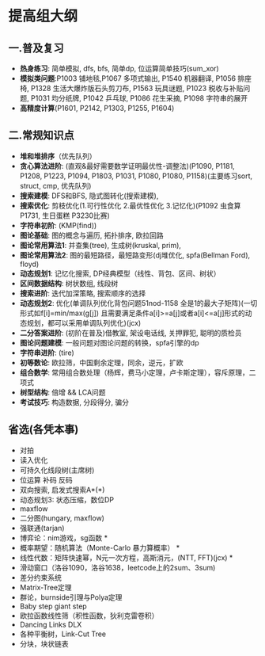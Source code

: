 # 提高组大纲

## 一.普及复习

- **热身练习**: 简单模拟, dfs, bfs, 简单dp, 位运算简单技巧(sum_xor)
- **模拟类问题**:P1003 铺地毯,P1067 多项式输出, P1540 机器翻译, P1056 排座椅, P1328 生活大爆炸版石头剪刀布, P1563 玩具谜题, P1023 税收与补贴问题, P1031 均分纸牌, P1042 乒乓球, P1086 花生采摘, P1098 字符串的展开
- **高精度计算**(P1601, P2142, P1303, P1255, P1604)


## 二.常规知识点

- **堆和堆排序**（优先队列）
- **贪心算法进阶**: (直观&最好需要数学证明最优性-调整法)(P1090, P1181, P1208, P1223, P1094, P1803, P1031, P1080, P1080, P1158)(主要练习sort, struct, cmp, 优先队列)
- **搜索建模**: DFS和BFS, 隐式图转化(搜索建模), 
- **搜索优化**: 剪枝优化(1.可行性优化  2.最优性优化  3.记忆化)(P1092 虫食算 P1731, 生日蛋糕 P3230比赛)
- **字符串初阶**: (KMP(find))
- **图论基础**: 图的概念与遍历, 拓扑排序, 欧拉回路
- **图论常用算法1**: 并查集(tree), 生成树(kruskal, prim),
- **图论常用算法2**: 图的最短路径，最短路变形(dj堆优化, spfa(Bellman Ford), floyd)
- **动态规划1**: 记忆化搜索, DP经典模型（线性、背包、区间、树状）
- **区间数据结构**: 树状数组, 线段树
- **搜索进阶**: 迭代加深策略, 搜索顺序的选择
- **动态规划2**: 优化(单调队列优化背包问题51nod-1158 全是1的最大子矩阵)(一切形式如f[i]=min/max(g[j]) 且需要满足条件a[i]>=a[j]或者a[i]<=a[j]形式的动态规划，都可以采用单调队列优化)(jcx)
- **二分答案进阶**: (初阶在普及)借教室, 架设电话线, 关押罪犯, 聪明的质检员
- **图论问题建模**: 一般问题对图论问题的转换，spfa引擎的dp
- **字符串进阶**: (tire)
- **初等数论**: 欧拉筛，中国剩余定理，同余，逆元，扩欧
- **组合数学**: 常用组合数处理（杨辉，费马小定理，卢卡斯定理），容斥原理，二项式
- **树型结构**: 倍增 && LCA问题
- **考试技巧**: 构造数据, 分段得分, 骗分

## 省选(各凭本事)

- 对拍 
- 读入优化
- 可持久化线段树(主席树)
- 位运算 补码 反码
- 双向搜索, 启发式搜索A*(*)
- 动态规划3: 状态压缩，数位DP
- maxflow
- 二分图(hungary, maxflow)
- 强联通(tarjan)
- 博弈论：nim游戏，sg函数 *
- 概率期望：随机算法（Monte-Carlo 暴力算概率） *
- 线性代数：矩阵快速幂，N元一次方程，高斯消元，(NTT, FFT)(jcx) *
- 滑动窗口（洛谷1090，洛谷1638，leetcode上的2sum、3sum)
- 差分约束系统
- Matrix-Tree定理
- 群论，burnside引理与Polya定理
- Baby step giant step
- 欧拉函数线性筛（积性函数，狄利克雷卷积）
- Dancing Links DLX
- 各种平衡树，Link-Cut Tree
- 分块，块状链表
